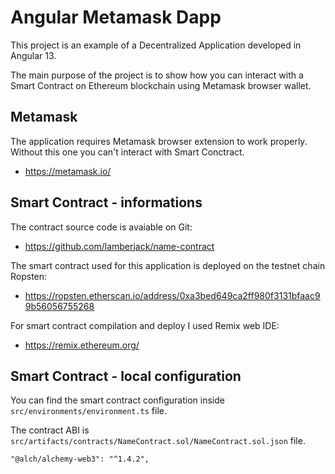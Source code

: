# Angular Metamask Dapp

This project is an example of a Decentralized Application developed in Angular 13.

The main purpose of the project is to show how you can interact with a Smart Contract on Ethereum blockchain using Metamask browser wallet.


## Metamask

The application requires Metamask browser extension to work properly. Without this one you can't interact with Smart Conctract.

- https://metamask.io/


## Smart Contract - informations

The contract source code is avaiable on Git:

- https://github.com/lamberjack/name-contract

The smart contract used for this application is deployed on the testnet chain Ropsten:

- https://ropsten.etherscan.io/address/0xa3bed649ca2ff980f3131bfaac99b56056755268

For smart contract compilation and deploy I used Remix web IDE:
 
- https://remix.ethereum.org/


## Smart Contract - local configuration

You can find the smart contract configuration inside  `src/environments/environment.ts` file.

The contract ABI is `src/artifacts/contracts/NameContract.sol/NameContract.sol.json` file.


    "@alch/alchemy-web3": "^1.4.2",


